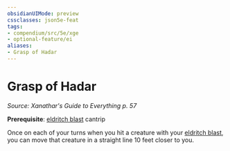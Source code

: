```yaml
---
obsidianUIMode: preview
cssclasses: json5e-feat
tags:
- compendium/src/5e/xge
- optional-feature/ei
aliases:
- Grasp of Hadar
---
```

# Grasp of Hadar
*Source: Xanathar's Guide to Everything p. 57*  

**Prerequisite**: [eldritch blast](/3-Mechanics/CLI/spells/eldritch-blast-xphb.md) cantrip

Once on each of your turns when you hit a creature with your [eldritch blast](/3-Mechanics/CLI/spells/eldritch-blast-xphb.md), you can move that creature in a straight line 10 feet closer to you.